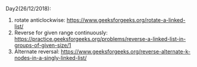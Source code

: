 Day2(26/12/2018): 
1. rotate anticlockwise: https://www.geeksforgeeks.org/rotate-a-linked-list/
2. Reverse for given range continuously: https://practice.geeksforgeeks.org/problems/reverse-a-linked-list-in-groups-of-given-size/1
3. Alternate reversal: https://www.geeksforgeeks.org/reverse-alternate-k-nodes-in-a-singly-linked-list/